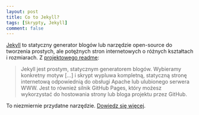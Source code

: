 ```yaml
---
layout: post
title: Co to Jekyll?
tags: [Skrypty, Jekyll]
comment: false
---
```


[Jekyll](http://jekyllrb.com) to statyczny generator blogów lub narzędzie open-source do tworzenia prostych, ale potężnych stron internetowych o różnych kształtach i rozmiarach. Z [projektowego readme](https://github.com/jekyll/jekyll/blob/master/README.markdown):

> Jekyll jest prostym, statycznym generatorem blogów. Wybieramy konkretny motyw [...] i skrypt wypluwa kompletną, statyczną stronę internetową odpowiednią do obsługi Apache lub ulubionego serwera WWW. Jest to również silnik GitHub Pages, który możesz wykorzystać do hostowania strony lub bloga projektu przez GitHub.

To niezmiernie przydatne narzędzie. [Dowiedz się więcej](https://github.com/jekyll/jekyll).
